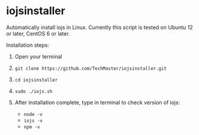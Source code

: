 # iojsinstaller
Automatically install iojs in Linux. Currently this script is tested on Ubuntu 12 or later, CentOS 6 or later.

Installation steps:

1. Open your terminal
2. `git clone https://github.com/TechMaster/iojsinstaller.git`
3. `cd iojsinstaller`
4. `sudo ./iojs.sh`
5. After installation complete, type in terminal to check version of iojs:
	
	* `node -v`
	* `iojs -v`
	* `npm -v`
